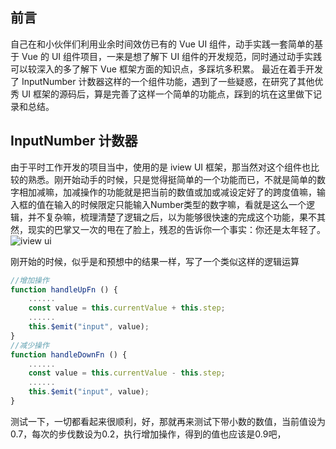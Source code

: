 ## 前言

自己在和小伙伴们利用业余时间效仿已有的 Vue UI 组件，动手实践一套简单的基于 Vue 的 UI 组件项目，一来是想了解下 UI 组件的开发规范，同时通过动手实践可以较深入的多了解下 Vue 框架方面的知识点，多踩坑多积累。
最近在着手开发了 InputNumber 计数器这样的一个组件功能，遇到了一些疑惑，在研究了其他优秀 UI 框架的源码后，算是完善了这样一个简单的功能点，踩到的坑在这里做下记录和总结。

## InputNumber 计数器

由于平时工作开发的项目当中，使用的是 iview UI 框架，那当然对这个组件也比较的熟悉。刚开始动手的时候，只是觉得挺简单的一个功能而已，不就是简单的数字相加减嘛，加减操作的功能就是把当前的数值或加或减设定好了的跨度值嘛，输入框的值在输入的时候限定只能输入Number类型的数字嘛，看就是这么一个逻辑，并不复杂嘛，梳理清楚了逻辑之后，以为能够很快速的完成这个功能，果不其然，现实的巴掌又一次的甩在了脸上，残忍的告诉你一个事实：你还是太年轻了。
![iview ui](https://user-images.githubusercontent.com/20440496/35682182-ba20608e-079a-11e8-911f-ab5f901e4cc2.png)


刚开始的时候，似乎是和预想中的结果一样，写了一个类似这样的逻辑运算
```javascript
//增加操作
function handleUpFn () {
    ......
    const value = this.currentValue + this.step; 
    ......
    this.$emit("input", value);
}
//减少操作
function handleDownFn () {
    ......
    const value = this.currentValue - this.step;
    ......
    this.$emit("input", value);
}
```
测试一下，一切都看起来很顺利，好，那就再来测试下带小数的数值，当前值设为0.7，每次的步伐数设为0.2，执行增加操作，得到的值也应该是0.9吧，